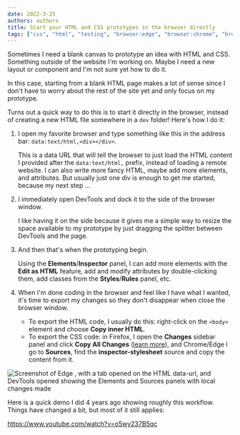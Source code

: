 ```yaml
---
date: 2022-3-25
authors: authors
title: Start your HTML and CSS prototypes in the browser directly
tags: ["css", "html", "testing", "browser:edge", "browser:chrome", "browser:firefox", "browser:safari"]
---
```

Sometimes I need a blank canvas to prototype an idea with HTML and CSS. Something outside of the website I'm working on. Maybe I need a new layout or component and I'm not sure yet how to do it.

In this case, starting from a blank HTML page makes a lot of sense since I don't have to worry about the rest of the site yet and only focus on my prototype.

Turns out a quick way to do this is to start it directly in the browser, instead of creating a new HTML file somewhere in a `dev` folder! Here's how I do it:

1. I open my favorite browser and type something like this in the address bar: `data:text/html,<div></div>`.

   This is a data URL that will tell the browser to just load the HTML content I provided after the `data:text/html,` prefix, instead of loading a remote website.
   I can also write more fancy HTML, maybe add more elements, and attributes. But usually just one div is enough to get me started, because my next step ...

1. I immediately open DevTools and dock it to the side of the browser window.

   I like having it on the side because it gives me a simple way to resize the space available to my prototype by just dragging the splitter between DevTools and the page.

1. And then that's when the prototyping begin.

   Using the **Elements**/**Inspector** panel, I can add more elements with the **Edit as HTML** feature, add and modify attributes by double-clicking them, add classes from the **Styles**/**Rules** panel, etc.

1. When I'm done coding in the browser and feel like I have what I wanted, it's time to export my changes so they don't disappear when close the browser window.

   * To export the HTML code, I usually do this: right-click on the `<body>` element and choose **Copy inner HTML**.
   * To export the CSS code: in Firefox, I open the **Changes** sidebar panel and click **Copy All Changes** ([learn more](../find-css-changes)), and Chrome/Edge I go to **Sources**, find the **inspector-stylesheet** source and copy the content from it.

![Screenshot of Edge , with a tab opened on the HTML data-url, and DevTools opened showing the Elements and Sources panels with local changes made](/assets/img/prototype-in-the-browser.png)

Here is a quick demo I did 4 years ago showing roughly this workflow. Things have changed a bit, but most of it still applies:

https://www.youtube.com/watch?v=o5wy237B5qc
